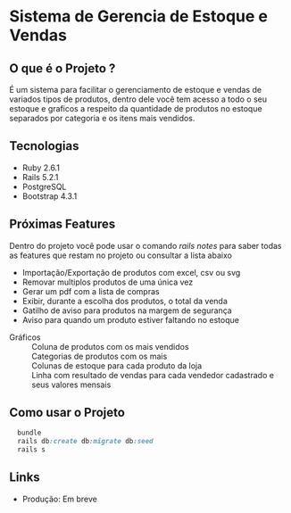# Sistema de Gerencia de Estoque e Vendas

## O que é o Projeto ?
É um sistema para facilitar o gerenciamento de estoque e vendas de variados tipos de produtos, dentro dele você tem acesso a todo o seu estoque e graficos a respeito da quantidade de produtos no estoque separados por categoria e os itens mais vendidos.

## Tecnologias

* Ruby 2.6.1
* Rails 5.2.1
* PostgreSQL
* Bootstrap 4.3.1

## Próximas Features

Dentro do projeto você pode usar o comando *rails notes* para saber todas as features que restam no projeto ou consultar a lista abaixo

* Importação/Exportação de produtos com excel, csv ou svg
* Removar multiplos produtos de uma única vez
* Gerar um pdf com a lista de compras
* Exibir, durante a escolha dos produtos, o total da venda
* Gatilho de aviso para produtos na margem de segurança
* Aviso para quando um produto estiver faltando no estoque
<dl>
  <dt>Gráficos</dt>
  <dd>Coluna de produtos com os mais vendidos</dd>
  <dd>Categorias de produtos com os mais</dd>
  <dd>Colunas de estoque para cada produto da loja</dd>
  <dd>Linha com resultado de vendas para cada vendedor cadastrado e seus valores mensais</dd>
</dl>

## Como usar o Projeto
~~~ruby
  bundle
  rails db:create db:migrate db:seed
  rails s
~~~

## Links
* Produção: Em breve
